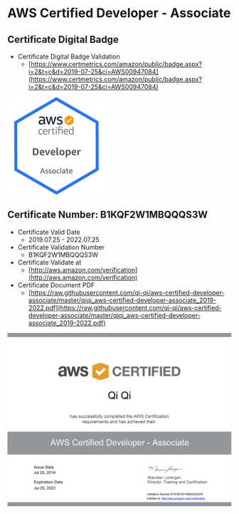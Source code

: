# AWS Certified Developer - Associate

## Certificate Digital Badge
- Certificate Digital Badge Validation
  - [https://www.certmetrics.com/amazon/public/badge.aspx?i=2&t=c&d=2019-07-25&ci=AWS00947084](https://www.certmetrics.com/amazon/public/badge.aspx?i=2&t=c&d=2019-07-25&ci=AWS00947084)

![](https://raw.githubusercontent.com/qi-qi/aws-certified-developer-associate/master/aws-certified-developer-associate-digital-badge.png)

## Certificate Number: B1KQF2W1MBQQQS3W
- Certificate Valid Date
  - 2019.07.25 - 2022.07.25
- Certificate Validation Number
  - B1KQF2W1MBQQQS3W
- Certificate Validate at
  - [http://aws.amazon.com/verification](http://aws.amazon.com/verification)
- Certificate Document PDF
  - [https://raw.githubusercontent.com/qi-qi/aws-certified-developer-associate/master/qiqi_aws-certified-developer-associate_2019-2022.pdf](https://raw.githubusercontent.com/qi-qi/aws-certified-developer-associate/master/qiqi_aws-certified-developer-associate_2019-2022.pdf)

![](https://raw.githubusercontent.com/qi-qi/aws-certified-developer-associate/master/qiqi_aws-certified-developer-associate_2019-2022.png)

